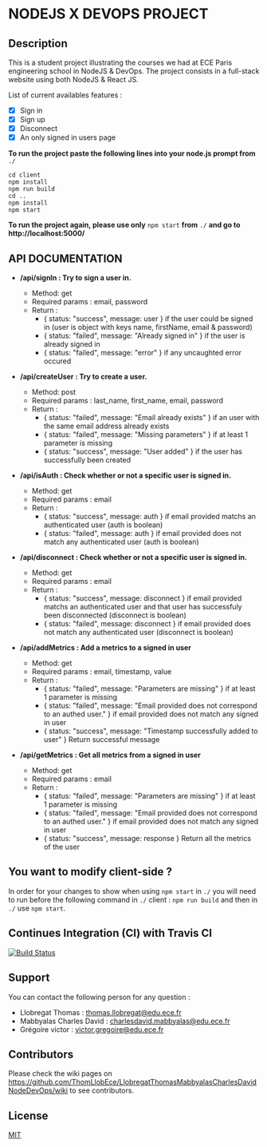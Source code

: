 
# NODEJS  X DEVOPS PROJECT

## Description

This is a student project illustrating the courses we had at ECE Paris engineering school in NodeJS & DevOps.
The project consists in a full-stack website using both NodeJS & React JS.

List of current availables features :
-  [x] Sign in
-  [x] Sign up
-  [x] Disconnect
-  [x] An only signed in users page

**To run the project paste the following lines into your node.js prompt from** `./`

    cd client
    npm install
    npm run build
    cd ..
    npm install
    npm start
    
**To run the project again, please use only** `npm start` **from** `./` **and go to http://localhost:5000/**

## API DOCUMENTATION

-  **/api/signIn : Try to sign a user in.**
	- Method: get
	- Required params : email, password
	- Return :
		- { status: "success", message: user } if the user could be signed in (user is object with keys name, firstName, email & password)
		- { status: "failed", message: "Already signed in" } if the user is already signed in
		- { status: "failed", message: "error" } if any uncaughted error occured

-  **/api/createUser : Try to create a user.**
	- Method: post
	- Required params : last_name, first_name, email, password
	- Return :
		- { status: "failed", message: "Email already exists" } if an user with the same email address already exists
		- { status: "failed", message: "Missing parameters" } if at least 1 parameter is missing
		- { status: "success", message: "User added" } if the user has successfully been created

-  **/api/isAuth : Check whether or not a specific user is signed in.**
	- Method: get
	- Required params : email
	- Return :
		- { status: "success", message: auth } if email provided matchs an authenticated user (auth is boolean)
		- { status: "failed", message: auth } if email provided does not match any authenticated user (auth is boolean)

-  **/api/disconnect : Check whether or not a specific user is signed in.**
	- Method: get
	- Required params : email
	- Return :
		- { status: "success", message: disconnect } if email provided matchs an authenticated user and that user has successfuly been disconnected (disconnect is boolean)
		- { status: "failed", message: disconnect }  if email provided does not match any authenticated user (disconnect is boolean)

-  **/api/addMetrics : Add a metrics to a signed in user**
	- Method: get
	- Required params : email, timestamp, value
	- Return :
		- { status: "failed", message: "Parameters are missing" } if at least 1 parameter is missing
		- { status: "failed", message: "Email provided does not correspond to an authed user." } if email provided does not match any signed in user
		- { status: "success", message: "Timestamp successfully added to user" } Return successful message 

-  **/api/getMetrics : Get all metrics from a signed in user**
	- Method: get
	- Required params : email
	- Return :
		- { status: "failed", message: "Parameters are missing" } if at least 1 parameter is missing
		- { status: "failed", message: "Email provided does not correspond to an authed user." } if email provided does not match any signed in user
		- { status: "success", message: response } Return all the metrics of the user 

## You want to modify client-side ?
In order for your changes to show when using `npm start` in `./` you will need to run before the following command in `./` client : `npm run build` and then in `./` use `npm start`.
  

## Continues Integration (CI) with Travis CI
[![Build Status](https://travis-ci.org/ThomLlobEce/NodeJS_course_project.svg?branch=master)](https://travis-ci.org/ThomLlobEce/NodeJS_course_project)

## Support

You can contact the following person for any question :
* Llobregat Thomas : thomas.llobregat@edu.ece.fr
* Mabbyalas Charles David : charlesdavid.mabbyalas@edu.ece.fr
* Grégoire victor : victor.gregoire@edu.ece.fr

## Contributors

Please check the wiki pages on https://github.com/ThomLlobEce/LlobregatThomasMabbyalasCharlesDavidNodeDevOps/wiki to see contributors.
  
## License

[MIT](https://choosealicense.com/licenses/mit/)
